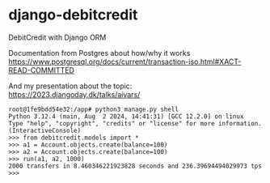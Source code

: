 # django-debitcredit
DebitCredit with Django ORM

Documentation from Postgres about how/why it works
https://www.postgresql.org/docs/current/transaction-iso.html#XACT-READ-COMMITTED

And my presentation about the topic:
https://2023.djangoday.dk/talks/aivars/

```
root@1fe9bdd54e32:/app# python3 manage.py shell
Python 3.12.4 (main, Aug  2 2024, 14:41:31) [GCC 12.2.0] on linux
Type "help", "copyright", "credits" or "license" for more information.
(InteractiveConsole)
>>> from debitcredit.models import *
>>> a1 = Account.objects.create(balance=100)
>>> a2 = Account.objects.create(balance=100)
>>> run(a1, a2, 1000)
2000 transfers in 8.460346221923828 seconds and 236.39694494029973 tps
>>>
```

